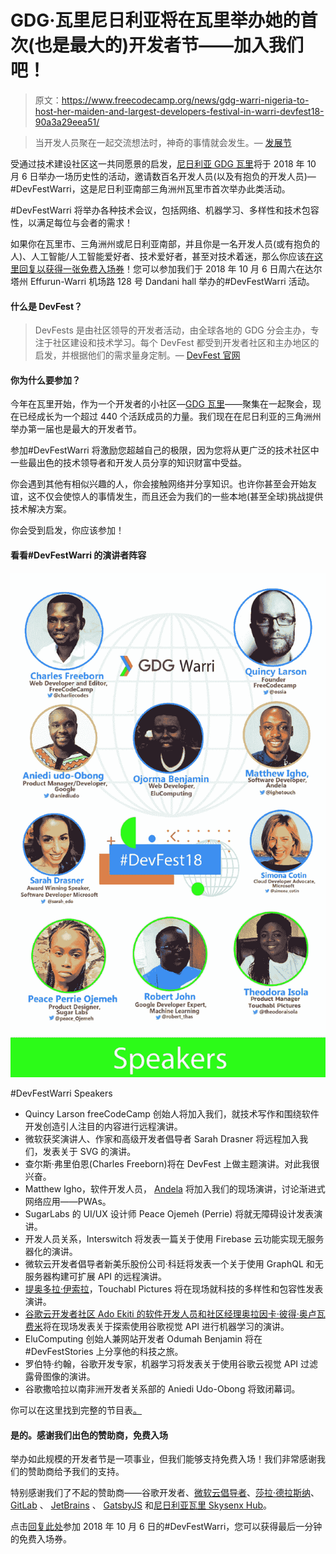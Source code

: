 # GDG·瓦里尼日利亚将在瓦里举办她的首次(也是最大的)开发者节——加入我们吧！

> 原文：<https://www.freecodecamp.org/news/gdg-warri-nigeria-to-host-her-maiden-and-largest-developers-festival-in-warri-devfest18-90a3a29eea51/>

> 当开发人员聚在一起交流想法时，神奇的事情就会发生。— [发展节](https://devfest.withgoogle.com/)

受通过技术建设社区这一共同愿景的启发，[尼日利亚 GDG 瓦里](https://www.meetup.com/GDG-Warri)将于 2018 年 10 月 6 日举办一场历史性的活动，邀请数百名开发人员(以及有抱负的开发人员)— #DevFestWarri，这是尼日利亚南部三角洲州瓦里市首次举办此类活动。

#DevFestWarri 将举办各种技术会议，包括网络、机器学习、多样性和技术包容性，以满足每位与会者的需求！

如果你在瓦里市、三角洲州或尼日利亚南部，并且你是一名开发人员(或有抱负的人)、人工智能/人工智能爱好者、技术爱好者，甚至对技术着迷，那么你应该[在这里回复以获得一张免费入场券](https://www.meetup.com/GDG-Warri/events/253573754/)！您可以参加我们于 2018 年 10 月 6 日周六在达尔塔州 Effurun-Warri 机场路 128 号 Dandani hall 举办的#DevFestWarri 活动。

#### 什么是 DevFest？

> DevFests 是由社区领导的开发者活动，由全球各地的 GDG 分会主办，专注于社区建设和技术学习。每个 DevFest 都受到开发者社区和主办地区的启发，并根据他们的需求量身定制。— [DevFest 官网](https://devfest.withgoogle.com/)

#### 你为什么要参加？

今年在瓦里开始，作为一个开发者的小社区—[GDG 瓦里](https://www.meetup.com/GDG-Warri/)——聚集在一起聚会，现在已经成长为一个超过 440 个活跃成员的力量。我们现在在尼日利亚的三角洲州举办第一届也是最大的开发者节。

参加#DevFestWarri 将激励您超越自己的极限，因为您将从更广泛的技术社区中一些最出色的技术领导者和开发人员分享的知识财富中受益。

你会遇到其他有相似兴趣的人，你会接触网络并分享知识。也许你甚至会开始友谊，这不仅会使惊人的事情发生，而且还会为我们的一些本地(甚至全球)挑战提供技术解决方案。

你会受到启发，你应该参加！

#### 看看#DevFestWarri 的演讲者阵容

![TgYmzaS8DwMOpXfSsyxQz2MA-a4Bt8CTHBWb](img/2deeba4a3ec81e3e3f5ac7ccec992d8b.png)

#DevFestWarri Speakers

*   Quincy Larson freeCodeCamp 创始人将加入我们，就技术写作和围绕软件开发创造引人注目的内容进行远程演讲。
*   微软获奖演讲人、作家和高级开发者倡导者 Sarah Drasner 将远程加入我们，发表关于 SVG 的演讲。
*   查尔斯·弗里伯恩(Charles Freeborn)将在 DevFest 上做主题演讲。对此我很兴奋。
*   Matthew Igho，软件开发人员， [Andela](https://www.freecodecamp.org/news/gdg-warri-nigeria-to-host-her-maiden-and-largest-developers-festival-in-warri-devfest18-90a3a29eea51/undefined) 将加入我们的现场演讲，讨论渐进式网络应用——PWAs。
*   SugarLabs 的 UI/UX 设计师 Peace Ojemeh (Perrie) 将就无障碍设计发表演讲。
*   开发人员关系，Interswitch 将发表一篇关于使用 Firebase 云功能实现无服务器化的演讲。
*   微软云开发者倡导者新美乐股份公司·科廷将发表一个关于使用 GraphQL 和无服务器构建可扩展 API 的远程演讲。
*   [提奥多拉·伊索拉](https://twitter.com/theodoraisola)，Touchabl Pictures 将在现场就科技的多样性和包容性发表演讲。
*   [谷歌云开发者社区 Ado Ekiti 的软件开发人员和社区经理奥拉因卡·彼得·奥卢瓦费米](https://www.linkedin.com/in/olayinkapeter/)将在现场发表关于探索使用谷歌视觉 API 进行机器学习的演讲。
*   EluComputing 创始人兼网站开发者 Odumah Benjamin 将在#DevFestStories 上分享他的科技之旅。
*   罗伯特·约翰，谷歌开发专家，机器学习将发表关于使用谷歌云视觉 API 过滤露骨图像的演讲。
*   谷歌撒哈拉以南非洲开发者关系部的 Aniedi Udo-Obong 将致闭幕词。

你可以在这里找到完整的节目表[。](https://docs.google.com/document/d/1sW1ZX07FAp8NKitGciREnYmdIDR8mCczrme0_pqvylw/edit?usp=sharing)

#### 是的。感谢我们出色的赞助商，免费入场

举办如此规模的开发者节是一项事业，但我们能够支持免费入场！我们非常感谢我们的赞助商给予我们的支持。

特别感谢我们了不起的赞助商——谷歌开发者、[微软云倡导者](https://twitter.com/azureadvocates)、[莎拉·德拉斯纳](https://twitter.com/sarah_edo)、 [GitLab](https://www.freecodecamp.org/news/gdg-warri-nigeria-to-host-her-maiden-and-largest-developers-festival-in-warri-devfest18-90a3a29eea51/undefined) 、 [JetBrains](https://www.jetbrains.com/) 、 [GatsbyJS](https://www.gatsbyjs.org/) 和[尼日利亚瓦里 Skysenx Hub](https://skysenx.com/)。

点击[回复此处](https://www.meetup.com/GDG-Warri/events/253573754/)参加 2018 年 10 月 6 日的#DevFestWarri，您可以获得最后一分钟的免费入场券。